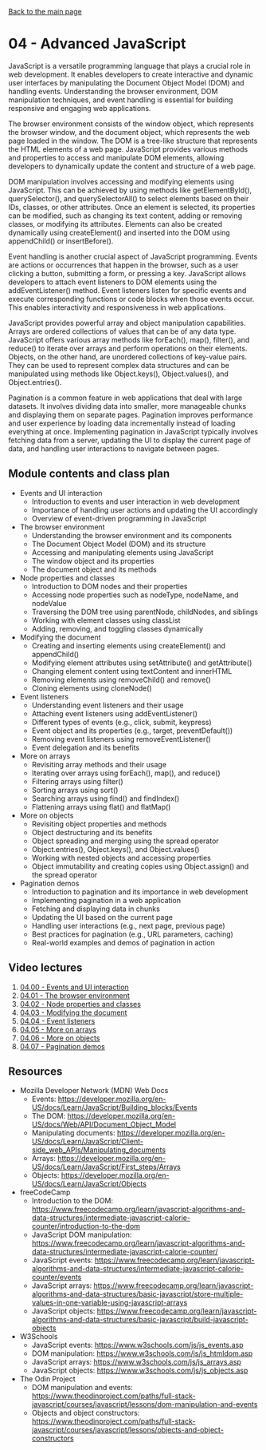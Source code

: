 [Back to the main page](https://github.com/NicholasCaporusso/education-oer-full-stack-development)

# 04 - Advanced JavaScript
JavaScript is a versatile programming language that plays a crucial role in web development. It enables developers to create interactive and dynamic user interfaces by manipulating the Document Object Model (DOM) and handling events. Understanding the browser environment, DOM manipulation techniques, and event handling is essential for building responsive and engaging web applications.

The browser environment consists of the window object, which represents the browser window, and the document object, which represents the web page loaded in the window. The DOM is a tree-like structure that represents the HTML elements of a web page. JavaScript provides various methods and properties to access and manipulate DOM elements, allowing developers to dynamically update the content and structure of a web page.

DOM manipulation involves accessing and modifying elements using JavaScript. This can be achieved by using methods like getElementById(), querySelector(), and querySelectorAll() to select elements based on their IDs, classes, or other attributes. Once an element is selected, its properties can be modified, such as changing its text content, adding or removing classes, or modifying its attributes. Elements can also be created dynamically using createElement() and inserted into the DOM using appendChild() or insertBefore().

Event handling is another crucial aspect of JavaScript programming. Events are actions or occurrences that happen in the browser, such as a user clicking a button, submitting a form, or pressing a key. JavaScript allows developers to attach event listeners to DOM elements using the addEventListener() method. Event listeners listen for specific events and execute corresponding functions or code blocks when those events occur. This enables interactivity and responsiveness in web applications.

JavaScript provides powerful array and object manipulation capabilities. Arrays are ordered collections of values that can be of any data type. JavaScript offers various array methods like forEach(), map(), filter(), and reduce() to iterate over arrays and perform operations on their elements. Objects, on the other hand, are unordered collections of key-value pairs. They can be used to represent complex data structures and can be manipulated using methods like Object.keys(), Object.values(), and Object.entries().

Pagination is a common feature in web applications that deal with large datasets. It involves dividing data into smaller, more manageable chunks and displaying them on separate pages. Pagination improves performance and user experience by loading data incrementally instead of loading everything at once. Implementing pagination in JavaScript typically involves fetching data from a server, updating the UI to display the current page of data, and handling user interactions to navigate between pages.


## Module contents and class plan
- Events and UI interaction
  - Introduction to events and user interaction in web development
  - Importance of handling user actions and updating the UI accordingly
  - Overview of event-driven programming in JavaScript
- The browser environment
  - Understanding the browser environment and its components
  - The Document Object Model (DOM) and its structure
  - Accessing and manipulating elements using JavaScript
  - The window object and its properties
  - The document object and its methods
- Node properties and classes
  - Introduction to DOM nodes and their properties
  - Accessing node properties such as nodeType, nodeName, and nodeValue
  - Traversing the DOM tree using parentNode, childNodes, and siblings
  - Working with element classes using classList
  - Adding, removing, and toggling classes dynamically
- Modifying the document
  - Creating and inserting elements using createElement() and appendChild()
  - Modifying element attributes using setAttribute() and getAttribute()
  - Changing element content using textContent and innerHTML
  - Removing elements using removeChild() and remove()
  - Cloning elements using cloneNode()
- Event listeners
  - Understanding event listeners and their usage
  - Attaching event listeners using addEventListener()
  - Different types of events (e.g., click, submit, keypress)
  - Event object and its properties (e.g., target, preventDefault())
  - Removing event listeners using removeEventListener()
  - Event delegation and its benefits
- More on arrays
  - Revisiting array methods and their usage
  - Iterating over arrays using forEach(), map(), and reduce()
  - Filtering arrays using filter()
  - Sorting arrays using sort()
  - Searching arrays using find() and findIndex()
  - Flattening arrays using flat() and flatMap()
- More on objects
  - Revisiting object properties and methods
  - Object destructuring and its benefits
  - Object spreading and merging using the spread operator
  - Object.entries(), Object.keys(), and Object.values()
  - Working with nested objects and accessing properties
  - Object immutability and creating copies using Object.assign() and the spread operator
- Pagination demos
  - Introduction to pagination and its importance in web development
  - Implementing pagination in a web application
  - Fetching and displaying data in chunks
  - Updating the UI based on the current page
  - Handling user interactions (e.g., next page, previous page)
  - Best practices for pagination (e.g., URL parameters, caching)
  - Real-world examples and demos of pagination in action

## Video lectures
1. [04.00 - Events and UI interaction](https://youtu.be/5NDFwimo7JQ)
2. [04.01 - The browser environment](https://youtu.be/lH1Dl7aacQ4)
3. [04.02 - Node properties and classes](https://youtu.be/k76v253-CeU)
4. [04.03 - Modifying the document](https://youtu.be/DobaXSG1-w4)
5. [04.04 - Event listeners](https://youtu.be/dIt5BQqEizE)
6. [04.05 - More on arrays](https://youtu.be/UHJKkIiyKDk)
7. [04.06 - More on objects](https://youtu.be/UnKqUHI7Hlk)
8. [04.07 - Pagination demos](https://youtu.be/ZdNk_HLNRNU)

## Resources
- Mozilla Developer Network (MDN) Web Docs
  - Events: https://developer.mozilla.org/en-US/docs/Learn/JavaScript/Building_blocks/Events
  - The DOM: https://developer.mozilla.org/en-US/docs/Web/API/Document_Object_Model
  - Manipulating documents: https://developer.mozilla.org/en-US/docs/Learn/JavaScript/Client-side_web_APIs/Manipulating_documents
  - Arrays: https://developer.mozilla.org/en-US/docs/Learn/JavaScript/First_steps/Arrays
  - Objects: https://developer.mozilla.org/en-US/docs/Learn/JavaScript/Objects
- freeCodeCamp
  - Introduction to the DOM: https://www.freecodecamp.org/learn/javascript-algorithms-and-data-structures/intermediate-javascript-calorie-counter/introduction-to-the-dom
  - JavaScript DOM manipulation: https://www.freecodecamp.org/learn/javascript-algorithms-and-data-structures/intermediate-javascript-calorie-counter/
  - JavaScript events: https://www.freecodecamp.org/learn/javascript-algorithms-and-data-structures/intermediate-javascript-calorie-counter/events
  - JavaScript arrays: https://www.freecodecamp.org/learn/javascript-algorithms-and-data-structures/basic-javascript/store-multiple-values-in-one-variable-using-javascript-arrays
  - JavaScript objects: https://www.freecodecamp.org/learn/javascript-algorithms-and-data-structures/basic-javascript/build-javascript-objects
- W3Schools
  - JavaScript events: https://www.w3schools.com/js/js_events.asp
  - DOM manipulation: https://www.w3schools.com/js/js_htmldom.asp
  - JavaScript arrays: https://www.w3schools.com/js/js_arrays.asp
  - JavaScript objects: https://www.w3schools.com/js/js_objects.asp
- The Odin Project
  - DOM manipulation and events: https://www.theodinproject.com/paths/full-stack-javascript/courses/javascript/lessons/dom-manipulation-and-events
  - Objects and object constructors: https://www.theodinproject.com/paths/full-stack-javascript/courses/javascript/lessons/objects-and-object-constructors